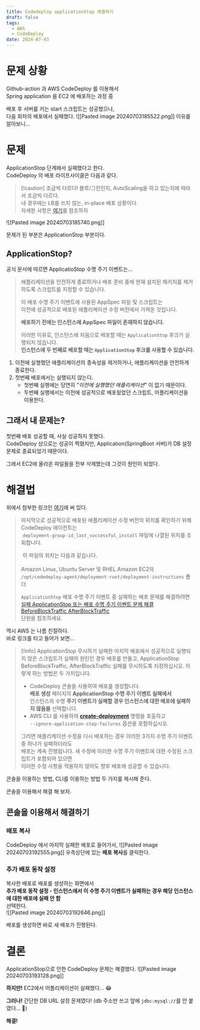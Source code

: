 ```yaml
---
title: Codedeploy applicationStop 해결하기
draft: false
tags:
  - AWS
  - CodeDeploy
date: 2024-07-03
---
```

# 문제 상황
Github-action 과 AWS CodeDeploy 를 이용해서       
Spring application 을 EC2 에 배포하는 과정 중        
       
배포 후 서버를 키는 start 스크립트는 성공했으나,        
다음 회차의 배포에서 실패했다.
![[Pasted image 20240703185522.png]]
이유를 알아보니...

# 문제
ApplicationStop 단계에서 실패했다고 한다.   
CodeDeploy 의 배포 라이프사이클은 다음과 같다.   

> [!caution] 조금씩 다르다!
> 블루/그린인지, AutoScaling을 하고 있는지에 따라서 조금씩 다르다.    
> 내 경우에는 LB를 쓰지 않는, in-place 배포 상황이다.     
> 자세한 사항은 [여기](https://docs.aws.amazon.com/ko_kr/codedeploy/latest/userguide/reference-appspec-file-structure-hooks.html)를 참조하자      

![[Pasted image 20240703185740.png]]

문제가 된 부분은 ApplicationStop 부분이다.
## ApplicationStop?
공식 문서에 따르면 ApplicatioStop 수명 주기 이벤트는...
> 
> 애플리케이션을 안전하게 종료하거나 배포 준비 중에 현재 설치된 패키지를 제거하도록 스크립트를 지정할 수 있습니다.      
> 
> 이 배포 수명 주기 이벤트에 사용된 AppSpec 파일 및 스크립트는       
> 이전에 성공적으로 배포된 애플리케이션 수정 버전에서 가져온 것입니다.
> 
> **배포하기 전에는 인스턴스에 AppSpec 파일이 존재하지 않습니다.**     
> 
> 이러한 이유로, 인스턴스에 처음으로 배포할 때는 `ApplicationStop` 후크가 실행되지 않습니다.       
> **인스턴스에 두 번째로 배포할 때는 `ApplicationStop` 후크를 사용할 수 있습니다.** 

1. 이전에 실행했던 애플리케이션의 종속성을 제거하거나, 애플리케이션을 안전하게 종료한다.
2. 첫번째 배포에서는 실행되지 않는다.
	- 첫번째 실행에는 당연히 *"이전에 실행했던 애플리케이션"* 이 없기 때문이다.
	- 두번째 실행에서는 이전에 성공적으로 배포됬었던 스크립트, 어플리케이션을 이용한다.

## 그래서 내 문제는?
첫번째 배포 성공할 때, 사실 성공하지 못했다.   
CodeDeploy 상으로는 성공이 찍혔지만, Application(SpringBoot 서버)가 DB 설정 문제로 종료되었기 때문이다.

그래서 EC2에 올라온 파일들을 전부 삭제했는데 그것이 원인이 되었다.


# 해결법
위에서 첨부한 링크인 [여기](https://docs.aws.amazon.com/ko_kr/codedeploy/latest/userguide/reference-appspec-file-structure-hooks.html)에 써 있다.
> 마지막으로 성공적으로 배포된 애플리케이션 수정 버전의 위치를 확인하기 위해 CodeDeploy 에이전트는   
>  `deployment-group-id_last_successful_install` 파일에 나열된 위치를 조회합니다.    
>
>  이 파일의 위치는 다음과 같습니다.   
>     
> Amazon Linux, Ubuntu Server 및 RHEL Amazon EC2의    
> `/opt/codedeploy-agent/deployment-root/deployment-instructions` 폴더
>
> `ApplicationStop` 배포 수명 주기 이벤트 중 실패하는 배포 문제를 해결하려면    
> [실패 ApplicationStop 또는 배포 수명 주기 이벤트 문제 해결 BeforeBlockTraffic AfterBlockTraffic](https://docs.aws.amazon.com/ko_kr/codedeploy/latest/userguide/troubleshooting-deployments.html#troubleshooting-deployments-lifecycle-event-failures)    
> 단원을 참조하세요.

역시 AWS 는 나름 친절하다.   
바로 링크를 타고 들어가 보면...

> [!info] ApplicationStop 무시하기
> 실패한 마지막 배포에서 성공적으로 실행되지 않은 스크립트가 실패의 원인인 경우 배포를 만들고, ApplicationStop BeforeBlockTraffic, AfterBlockTraffic 실패를 무시하도록 지정하십시오. 이렇게 하는 방법은 두 가지입니다.
>
>
 > - CodeDeploy 콘솔을 사용하여 배포를 생성합니다.    
 >   **배포 생성** 페이지의 **ApplicationStop 수명 주기 이벤트 실패에서**    
 >   인스턴스의 수명 **주기 이벤트가 실패할 경우 인스턴스에 대한 배포에 실패하지 않음을** 선택합니다.
> - AWS CLI 를 사용하여 **[create-deployment](https://docs.aws.amazon.com/cli/latest/reference/deploy/create-deployment.html)** 명령을 호출하고    
>   `--ignore-application-stop-failures` 옵션을 포함하십시오.     
>   
> 그러면 애플리케이션 수정을 다시 배포하는 경우 이러한 3가지 수명 주기 이벤트 중 하나가 실패하더라도   
> 배포는 계속 진행됩니다. 새 수정에 이러한 수명 주기 이벤트에 대한 수정된 스크립트가 포함되어 있으면    
> 이러한 수정 사항을 적용하지 않아도 향후 배포에 성공할 수 있습니다.

콘솔을 이용하는 방법, CLI를 이용하는 방법 두 가지를 제시해 준다.

콘솔을 이용해서 해결 해 보자.

## 콘솔을 이용해서 해결하기
### 배포 복사
CodeDeploy 에서 마지막 실패한 배포로 들어가서,
![[Pasted image 20240703192555.png]]
우측상단에 있는 **배포 복사**를 클릭한다.

### 추가 배포 동작 설정
복사한 배포로 배포를 생성하는 화면에서     
**추가 배포 동작 설정 - 인스턴스에서 이 수명 주기 이벤트가 실패하는 경우 해당 인스턴스에 대한 배포에 실패 안 함**   
선택한다.   
![[Pasted image 20240703192646.png]]

배포를 생성하면 바로 새 배포가 진행된다.

# 결론
ApplicationStop으로 인한 CodeDeploy 문제는 해결했다.
![[Pasted image 20240703193128.png]]

**하지만!** EC2에서 어플리케이션이 실패했다... 😂

**그러나!** 간단한 DB URL 설정 문제였다! 
(db 주소만 쓰고 앞에 `jdbc:mysql://`를 안 붙였다... 🫠)

**해결!**
